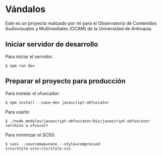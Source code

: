 # Vándalos

Este es un proyecto realizado por mi para el Observatorio de Contenidos Audiovisuales y Multimediales (OCAM) de la Universidad de Antioquia.

## Iniciar servidor de desarrollo

Para iniciar el servidor:

    $ npm run dev

## Preparar el proyecto para producción

Para instalar el ofuscador:

    $ npm install --save-dev javascript-obfuscator

Para usarlo:

    $ ./node_modules/javascript-obfuscator/bin/javascript-obfuscator <archivo a ofuscar>

Para minimizar el SCSS:

    $ sass --sourcemap=none --style=compressed scss/style.scss:css/style.css
